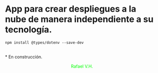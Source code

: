 # App para crear despliegues a la nube de manera independiente a su tecnología.


```
npm install @types/dotenv --save-dev
```

<br>
* En construcción.

<br>
<font color='lime'><p align="center">Rafael V.H.</p></font>